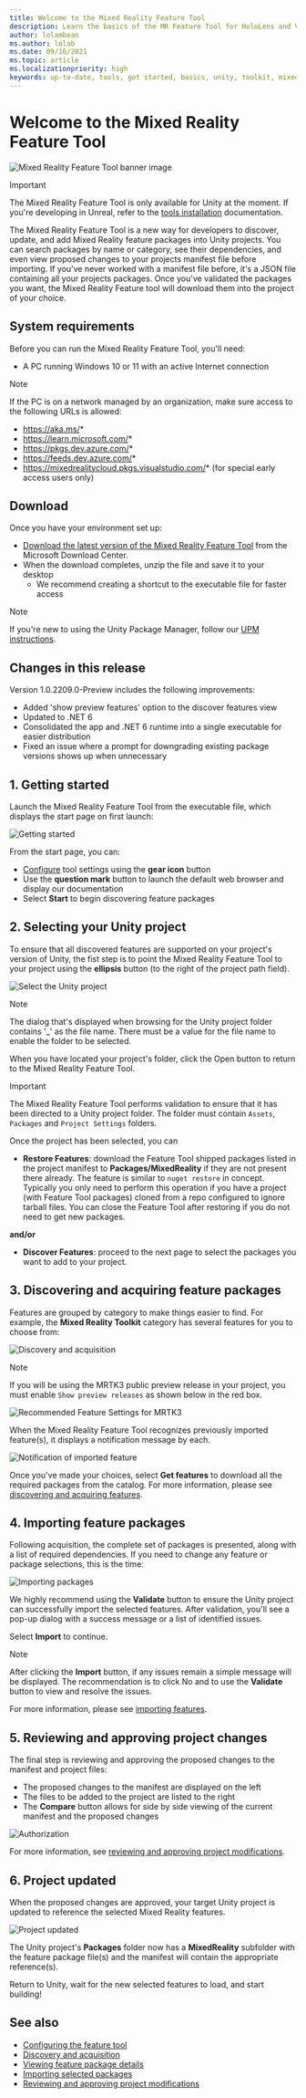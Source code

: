 ```yaml
---
title: Welcome to the Mixed Reality Feature Tool
description: Learn the basics of the MR Feature Tool for HoloLens and VR development.
author: lolambean
ms.author: lolab
ms.date: 09/16/2021
ms.topic: article
ms.localizationpriority: high
keywords: up-to-date, tools, get started, basics, unity, toolkit, mixed reality headset, windows mixed reality headset, installation, Windows, HoloLens, openxr, Mixed Reality Feature Tool, Feature Tool
---
```


# Welcome to the Mixed Reality Feature Tool

![Mixed Reality Feature Tool banner image](images/feature-tool-banner.jpg)

> [!IMPORTANT]
> The Mixed Reality Feature Tool is only available for Unity at the moment. If you're developing in Unreal, refer to the [tools installation](../install-the-tools.md) documentation.

The Mixed Reality Feature Tool is a new way for developers to discover, update, and add Mixed Reality feature packages into Unity projects. You can search packages by name or category, see their dependencies, and even view proposed changes to your projects manifest file before importing. If you've never worked with a manifest file before, it's a JSON file containing all your projects packages. Once you've validated the packages you want, the Mixed Reality Feature tool will download them into the project of your choice.

## System requirements

Before you can run the Mixed Reality Feature Tool, you'll need:

* A PC running Windows 10 or 11 with an active Internet connection

> [!NOTE]
> If the PC is on a network managed by an organization, make sure access to the following URLs is allowed:
> * https://aka.ms/*
> * https://learn.microsoft.com/*
> * https://pkgs.dev.azure.com/*
> * https://feeds.dev.azure.com/*
> * https://mixedrealitycloud.pkgs.visualstudio.com/* (for special early access users only)

## Download

Once you have your environment set up:

* [Download the latest version of the Mixed Reality Feature Tool](https://aka.ms/MRFeatureTool) from the Microsoft Download Center.
* When the download completes, unzip the file and save it to your desktop
    * We recommend creating a shortcut to the executable file for faster access

> [!NOTE]
> If you're new to using the Unity Package Manager, follow our [UPM instructions](/windows/mixed-reality/mrtk-unity/configuration/usingupm#managing-mixed-reality-features-with-the-unity-package-manager).

## Changes in this release

Version 1.0.2209.0-Preview includes the following improvements:

* Added 'show preview features' option to the discover features view
* Updated to .NET 6
* Consolidated the app and .NET 6 runtime into a single executable for easier distribution
* Fixed an issue where a prompt for downgrading existing package versions shows up when unnecessary

## 1. Getting started

Launch the Mixed Reality Feature Tool from the executable file, which displays the start page on first launch:

![Getting started](images/FeatureToolStart.png)

From the start page, you can:

* [Configure](configuring-feature-tool.md) tool settings using the **gear icon** button
* Use the **question mark** button to launch the default web browser and display our documentation
* Select **Start** to begin discovering feature packages

## 2. Selecting your Unity project

To ensure that all discovered features are supported on your project's version of Unity, the fist step is to point the Mixed Reality Feature Tool to your project using the **ellipsis** button (to the right of the project path field).

![Select the Unity project](images/FeatureToolSelectUnityProject.png)

> [!NOTE]
> The dialog that's displayed when browsing for the Unity project folder contains '_' as the file name. There must be a value for the file name to enable the folder to be selected.

When you have located your project's folder, click the Open button to return to the Mixed Reality Feature Tool.

> [!IMPORTANT]
> The Mixed Reality Feature Tool performs validation to ensure that it has been directed to a Unity project folder. The folder must contain `Assets`, `Packages` and `Project Settings` folders.

Once the project has been selected, you can

- **Restore Features**: download the Feature Tool shipped packages listed in the project manifest to **Packages/MixedReality** if they are not present there already. The feature is similar to `nuget restore` in concept. Typically you only need to perform this operation if you have a project (with Feature Tool packages) cloned from a repo configured to ignore tarball files. You can close the Feature Tool after restoring if you do not need to get new packages.

**and/or**

- **Discover Features**: proceed to the next page to select the packages you want to add to your project.

## 3. Discovering and acquiring feature packages

Features are grouped by category to make things easier to find. For example, the **Mixed Reality Toolkit** category has several features for you to choose from:

![Discovery and acquisition](images/FeatureToolDiscovery.png)

> [!NOTE]
> If you will be using the MRTK3 public preview release in your project, you must enable `Show preview releases` as shown below in the red box.
>
> ![Recommended Feature Settings for MRTK3](images/FeatureTool-Show-Preview.png)

When the Mixed Reality Feature Tool recognizes previously imported feature(s), it displays a notification message by each.

![Notification of imported feature](images/feature-tool-imported-note.png)

Once you've made your choices, select **Get features** to download all the required packages from the catalog. For more information, please see [discovering and acquiring features](discovering-features.md).

## 4. Importing feature packages

Following acquisition, the complete set of packages is presented, along with a list of required dependencies. If you need to change any feature or package selections, this is the time:

![Importing packages](images/FeatureToolImport.png)

We highly recommend using the **Validate** button to ensure the Unity project can successfully import the selected features. After validation, you'll see a pop-up dialog with a success message or a list of identified issues.

Select **Import** to continue.

> [!NOTE]
> After clicking the **Import** button, if any issues remain a simple message will be displayed. The recommendation is to click No and to use the **Validate** button to view and resolve the issues.

For more information, please see [importing features](importing-features.md).

## 5. Reviewing and approving project changes

The final step is reviewing and approving the proposed changes to the manifest and project files:

* The proposed changes to the manifest are displayed on the left
* The files to be added to the project are listed to the right
* The **Compare** button allows for side by side viewing of the current manifest and the proposed changes

![Authorization](images/FeatureToolApprovalRequest.png)

For more information, see [reviewing and approving project modifications](reviewing-changes.md).

## 6. Project updated

When the proposed changes are approved, your target Unity project is updated to reference the selected Mixed Reality features.

![Project updated](images/FeatureToolProjectUpdated.png)

The Unity project's **Packages** folder now has a **MixedReality** subfolder with the feature package file(s) and the manifest will contain the appropriate reference(s).

Return to Unity, wait for the new selected features to load, and start building!

## See also

- [Configuring the feature tool](configuring-feature-tool.md)
- [Discovery and acquisition](discovering-features.md)
- [Viewing feature package details](viewing-package-details.md)
- [Importing selected packages](importing-features.md)
- [Reviewing and approving project modifications](reviewing-changes.md)